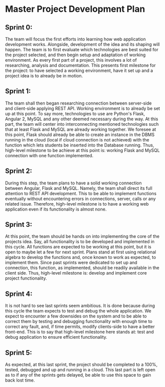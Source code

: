 # Master Project Development Plan

## Sprint 0:
  The team will focus the first efforts into learning how web application development works. Alongside, development of the idea and its shaping will happen. The team is to first evaluate which technologies are best suited for the project selected, and then begin setup and adaptation of working environment. As every first part of a project, this involves a lot of researching, analysis and documentation. This presents first milestone for the project: to have selected a working environment, have it set up and a project idea is to already be in motion.

## Sprint 1:
  The team shall then began researching connection between server-side and client-side applying REST API. Working environment is to already be set up at this point. To say more, technologies to use are Python&#39;s Flask, Angular 2, MySQL and any other deemed necessary during the way. At this part, the team will center into interconnecting mentioned technologies such that at least Flask and MySQL are already working together. We foresee at this point, Flask should already be able to create an instance in the DBMS running in the cloud (local if cloud connection is not achieved) with the function which lets students be inserted into the Database running. Thus, high-level milestone to be achieve at this point is: working Flask and MySQL connection with one function implemented.

## Sprint 2:
  During this step, the team plans to have a solid working connection between Angular, Flask and MySQL. Namely, the team shall direct its full attention to REST API development. This to be able to implement functions eventually without encountering errors in connections, server, calls or any related issue. Therefore, high-level milestone is to have a working web application even if its functionality is almost none.

## Sprint 3:
  At this point, the team should be hands on into implementing the core of the projects idea. Say, all functionality is to be developed and implemented in this cycle. All functions are expected to be working at this point, but it is open to maybe let a few for next sprint. Plans stand at first using relational algebra to develop the functions and, once known to work as expected, to implement them. Since past sprints were dedicated to set up and connection, this function, as implemented, should be readily available in the client side. Thus, high-level milestone is: develop and implement core project functionality.

## Sprint 4:
  It is not hard to see last sprints seem ambitious. It is done because during this cycle the team expects to test and debug the whole application. We expect to encounter a few downsides on the system and to be able to correct them by testing and debugging functionality with enough time to correct any fault, and, if time permits, modify clients-side to have a better front-end. This is to say that high-level milestone here stands at: test and debug application to ensure efficient functionality.

## Sprint 5:
  As expected, at this last sprint, the project should be completed to a 100%, tested, debugged and up and running in a cloud. This last part is left open as to if any of the sprints gets delayed, be able to use this space to gain back lost time.
